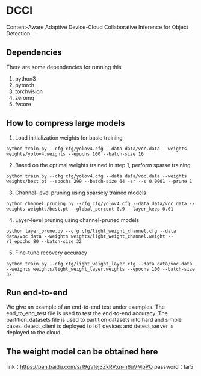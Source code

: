 # DCCI
Content-Aware Adaptive Device-Cloud Collaborative Inference for Object Detection

## Dependencies
There are some dependencies for running this
1. python3
2. pytorch
3. torchvision
4. zeromq
5. fvcore



## How to compress large models
1. Load initialization weights for basic training
```azure
python train.py --cfg cfg/yolov4.cfg --data data/voc.data --weights weights/yolov4.weights --epochs 100 --batch-size 16
```
2. Based on the optimal weights trained in step 1, perform sparse training
```azure
python train.py --cfg cfg/yolov4.cfg --data data/voc.data --weights weights/best.pt --epochs 299 --batch-size 64 -sr --s 0.0001 --prune 1
```
3. Channel-level pruning using sparsely trained models
```azure
python channel_pruning.py --cfg cfg/yolov4.cfg --data data/voc.data --weights weights/best.pt --global_percent 0.9 --layer_keep 0.01
```

4. Layer-level pruning using channel-pruned models
```azure
python layer_prune.py --cfg cfg/light_weight_channel.cfg --data data/voc.data --weights weights/light_weight_channel.weight --rl_epochs 80 --batch-size 32
```
5. Fine-tune recovery accuracy
```azure
python train.py --cfg cfg/light_weight_layer.cfg --data data/voc.data --weights weights/light_weight_layer.weights --epochs 100 --batch-size 32
```


## Run end-to-end
We give an example of an end-to-end test under examples. The end_to_end_test file is used to test the end-to-end accuracy. The partition_datasets file is used to partition datasets into hard and simple cases. detect_client is deployed to IoT devices and detect_server is deployed to the cloud.


## The weight model can be obtained here
link：https://pan.baidu.com/s/19gVlej3ZkRVxn-n6uVMpPQ 
password：lar5
